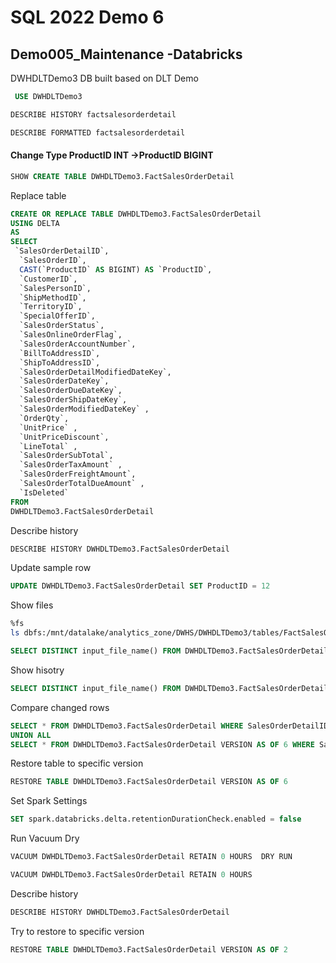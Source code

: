 

# SQL 2022 Demo 6

## Demo005_Maintenance -Databricks

DWHDLTDemo3 DB built based on DLT Demo

```sql
 USE DWHDLTDemo3
```

```sql
DESCRIBE HISTORY factsalesorderdetail
```

```sql
DESCRIBE FORMATTED factsalesorderdetail
```

#### Change Type ProductID INT ->ProductID BIGINT

```sql
SHOW CREATE TABLE DWHDLTDemo3.FactSalesOrderDetail
```

Replace table

```sql
CREATE OR REPLACE TABLE DWHDLTDemo3.FactSalesOrderDetail
USING DELTA
AS 
SELECT
 `SalesOrderDetailID`,
  `SalesOrderID`,
  CAST(`ProductID` AS BIGINT) AS `ProductID`,
  `CustomerID`,
  `SalesPersonID`,
  `ShipMethodID`,
  `TerritoryID`,
  `SpecialOfferID`,
  `SalesOrderStatus`,
  `SalesOnlineOrderFlag`,
  `SalesOrderAccountNumber`,
  `BillToAddressID`,
  `ShipToAddressID`,
  `SalesOrderDetailModifiedDateKey`,
  `SalesOrderDateKey`,
  `SalesOrderDueDateKey`,
  `SalesOrderShipDateKey`,
  `SalesOrderModifiedDateKey` ,
  `OrderQty`,
  `UnitPrice` ,
  `UnitPriceDiscount`,
  `LineTotal` ,
  `SalesOrderSubTotal`,
  `SalesOrderTaxAmount` ,
  `SalesOrderFreightAmount`,
  `SalesOrderTotalDueAmount` ,
  `IsDeleted`
FROM
DWHDLTDemo3.FactSalesOrderDetail
```

Describe history

```sql
DESCRIBE HISTORY DWHDLTDemo3.FactSalesOrderDetail
```

Update sample row

```sql
UPDATE DWHDLTDemo3.FactSalesOrderDetail SET ProductID = 12
```

Show files

```bash
%fs
ls dbfs:/mnt/datalake/analytics_zone/DWHS/DWHDLTDemo3/tables/FactSalesOrderDetail
```

```sql
SELECT DISTINCT input_file_name() FROM DWHDLTDemo3.FactSalesOrderDetail
```

Show hisotry

```sql
SELECT DISTINCT input_file_name() FROM DWHDLTDemo3.FactSalesOrderDetail
```

Compare changed rows

```sql
SELECT * FROM DWHDLTDemo3.FactSalesOrderDetail WHERE SalesOrderDetailID=10
UNION ALL
SELECT * FROM DWHDLTDemo3.FactSalesOrderDetail VERSION AS OF 6 WHERE SalesOrderDetailID=10 
```

Restore table to specific version

```sql
RESTORE TABLE DWHDLTDemo3.FactSalesOrderDetail VERSION AS OF 6
```

Set Spark Settings

```sql
SET spark.databricks.delta.retentionDurationCheck.enabled = false
```

Run Vacuum Dry

```sql
VACUUM DWHDLTDemo3.FactSalesOrderDetail RETAIN 0 HOURS  DRY RUN 
```

```sql
VACUUM DWHDLTDemo3.FactSalesOrderDetail RETAIN 0 HOURS
```

Describe history

```sql
DESCRIBE HISTORY DWHDLTDemo3.FactSalesOrderDetail
```

Try to restore to specific version

```sql
RESTORE TABLE DWHDLTDemo3.FactSalesOrderDetail VERSION AS OF 2
```

